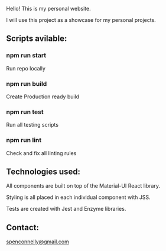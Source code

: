 Hello! This is my personal website.

I will use this project as a showcase for my personal projects.

## Scripts avilable:

### npm run start
Run repo locally
### npm run build
Create Production ready build
### npm run test
Run all testing scripts
### npm run lint
Check and fix all linting rules

## Technologies used:

All components are built on top of the Material-UI React library.

Styling is all placed in each individual component with JSS.

Tests are created with Jest and Enzyme libraries.

## Contact:
spenconnelly@gmail.com
